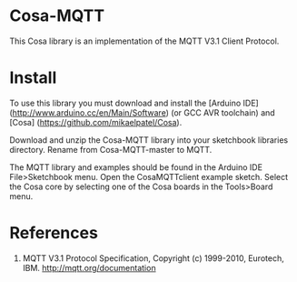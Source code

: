 # Cosa-MQTT

This Cosa library is an implementation of the MQTT V3.1 Client
Protocol.

# Install

To use this library you must download and install the [Arduino IDE] (http://www.arduino.cc/en/Main/Software) (or
GCC AVR toolchain) and [Cosa] (https://github.com/mikaelpatel/Cosa).

Download and unzip the Cosa-MQTT library into your sketchbook
libraries directory. Rename from Cosa-MQTT-master to MQTT.

The MQTT library and examples should be found in the Arduino IDE
File>Sketchbook menu. Open the CosaMQTTclient example sketch. Select
the Cosa core by selecting one of the Cosa boards in the Tools>Board
menu.

# References

1. MQTT V3.1 Protocol Specification, Copyright (c) 1999-2010,
Eurotech, IBM. http://mqtt.org/documentation
